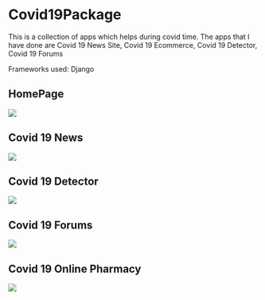 # Covid19Package
This is a collection of apps which helps during covid time.
The apps that I have done are Covid 19 News Site, Covid 19 Ecommerce, Covid 19 Detector, Covid 19 Forums

Frameworks used: Django

## HomePage
<img src = "https://user-images.githubusercontent.com/73742827/121117462-c80c4000-c835-11eb-94b3-7ffa2e7053c9.png">

## Covid 19 News
<img src = "https://user-images.githubusercontent.com/73742827/121117472-cb073080-c835-11eb-9333-597595806dcc.png">

## Covid 19 Detector
<img src = "https://user-images.githubusercontent.com/73742827/121117480-ccd0f400-c835-11eb-9397-98d5d9d5b43b.png">

## Covid 19 Forums
<img src = "https://user-images.githubusercontent.com/73742827/121117485-ce9ab780-c835-11eb-8efc-3a64ee2a1989.png">

## Covid 19 Online Pharmacy
<img src = "https://user-images.githubusercontent.com/73742827/121123438-d90e7e80-c840-11eb-98f6-ff3f1c50b931.png">
